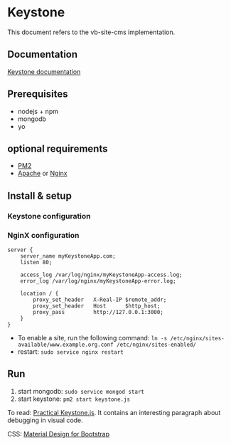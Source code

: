 # Keystone

This document refers to the vb-site-cms implementation.

## Documentation

[Keystone documentation](http://keystonejs.com/docs/)

## Prerequisites

* nodejs + npm
* mongodb
* yo

## optional requirements

* [PM2](http://pm2.keymetrics.io/)
* [Apache](https://httpd.apache.org/) or [Nginx](https://www.nginx.com/)

## Install & setup

### Keystone configuration

### NginX configuration

```
server {
    server_name myKeystoneApp.com;
    listen 80;

    access_log /var/log/nginx/myKeystoneApp-access.log;
    error_log /var/log/nginx/myKeystoneApp-error.log;

    location / {
        proxy_set_header   X-Real-IP $remote_addr;
        proxy_set_header   Host      $http_host;
        proxy_pass         http://127.0.0.1:3000;
    }
}
```
* To enable a site, run the following command:
`ln -s /etc/nginx/sites-available/www.example.org.conf /etc/nginx/sites-enabled/`
* restart: `sudo service nginx restart`

## Run

1. start mongodb: `sudo service mongod start`
1. start keystone: `pm2 start keystone.js`




To read: [Practical Keystone.js](https://leanpub.com/keystonejs/read). It contains an interesting paragraph about debugging in visual code.

CSS: [Material Design for Bootstrap](http://mdbootstrap.com/material-design-for-bootstrap/)